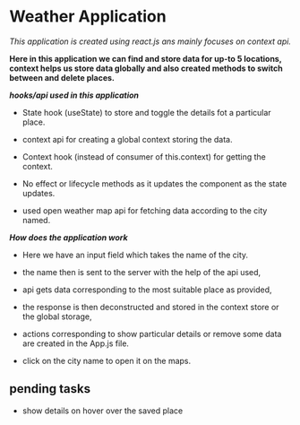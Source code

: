 # Weather Application

_This application is created using react.js ans mainly focuses on context api._

**Here in this application we can find and store data for up-to 5 locations, context helps us store data globally and also created methods to switch between and delete places.**

_**hooks/api used in this application**_

-   State hook (useState) to store and toggle the details fot a particular place.

-   context api for creating a global context storing the data.

-   Context hook (instead of consumer of this.context) for getting the context.

-   No effect or lifecycle methods as it updates the component as the state updates.

-   used open weather map api for fetching data according to the city named.

_**How does the application work**_

-   Here we have an input field which takes the name of the city.

-   the name then is sent to the server with the help of the api used,

-   api gets data corresponding to the most suitable place as provided,

-   the response is then deconstructed and stored in the context store or the global storage,

-   actions corresponding to show particular details or remove some data are created in the App.js file.

-   click on the city name to open it on the maps.

## pending tasks

-   show details on hover over the saved place

